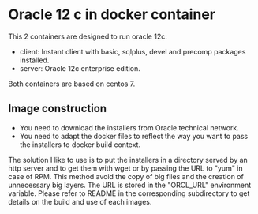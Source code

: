# Oracle 12 c in docker container

This 2 containers are designed to run oracle 12c:
 - client: Instant client with basic, sqlplus, devel and precomp packages installed.
 - server: Oracle 12c enterprise edition.

Both containers are based on centos 7.

## Image construction

 - You need to download the installers from Oracle technical network.
 - You need to adapt the docker files to reflect the way you want to pass the installers to docker build context.

The solution I like to use is to put the installers in a directory served by an http server and to get them with wget or by passing the URL to "yum" in case of RPM.
This method avoid the copy of big files and the creation of unnecessary big layers. The URL is stored in the "ORCL_URL" environment variable.
Please refer to README in the corresponding subdirectory to get details on the build and use of each images.
